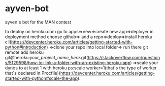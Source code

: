 # ayven-bot
ayven\`s bot for the MAN contest


to deploy on heroku.com go to apps=>new=>create new app=>deploy=> in deployment method choose github=>
add a repo=>deploy=>install heroku cli(https://devcenter.heroku.com/articles/getting-started-with-python#introduction) =>clone your repo into local folder=>
run there git remote add heroku git@heroku:*your_project_name_here*.git(https://stackoverflow.com/questions/5129598/how-to-link-a-folder-with-an-existing-heroku-app)
=>scale your dynos to at least 1 with heroku ps:scale worker=1(that\`s the type of worker that\`s declared in Procfile)(https://devcenter.heroku.com/articles/getting-started-with-python#scale-the-app).
